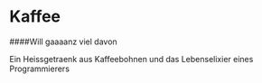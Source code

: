 # Kaffee



####Will gaaaanz viel davon



Ein Heissgetraenk aus Kaffeebohnen und das Lebenselixier eines Programmierers  